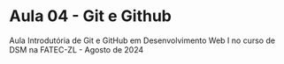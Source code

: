 # Aula 04 - Git e Github
Aula Introdutória de Git e GitHub em Desenvolvimento Web I no curso de DSM na FATEC-ZL - Agosto de 2024
